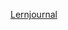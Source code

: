 [Lernjournal](https://tbzedu-my.sharepoint.com/:o:/r/personal/noah_burren_edu_tbz_ch/Documents/Lernjournal%20231?d=w979f9c3fa3d245a48388654e10c6fd12&csf=1&web=1&e=otPd3w)